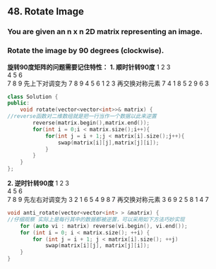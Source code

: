 ## 48. Rotate Image ##
### You are given an n x n 2D matrix representing an image. ###

### Rotate the image by 90 degrees (clockwise). ###

**旋转90度矩阵的问题需要记住特性：**
**1. 顺时针转90度**
1 2 3		
4 5 6  
7 8 9
先上下对调变为
7 8 9
4 5 6
1 2 3
再交换对称元素
7 4 1
8 5 2
9 6 3

```cpp
class Solution {
public:
    void rotate(vector<vector<int>>& matrix) {
//reverse函数对二维数组就是把一行当作一个数据以此来逆置
        reverse(matrix.begin(),matrix.end());
        for(int i = 0;i < matrix.size();i++){
            for(int j = i + 1;j < matrix[i].size();j++){
                swap(matrix[i][j],matrix[j][i]);
            }
        }
    }
};
```

**2. 逆时针转90度**
1 2 3		
4 5 6  
7 8 9
先左右对调变为
3 2 1
6 5 4
9 8 7
再交换对称元素
3 6 9
2 5 8
1 4 7

```cpp
void anti_rotate(vector<vector<int> > &matrix) {
//仔细观察 实际上是每行其中的数据都被逆置，可以采用如下方法巧妙实现
    for (auto vi : matrix) reverse(vi.begin(), vi.end());
    for (int i = 0; i < matrix.size(); ++i) {
        for (int j = i + 1; j < matrix[i].size(); ++j)
            swap(matrix[i][j], matrix[j][i]);
    }
}
```